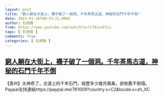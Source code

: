 ```yaml
---
layout: post
title: "窮人躺在大街上，襪子破了一個洞。千年茶馬古道，神秘的石門千年不倒"
date: 2023-01-26T00:53:21.000Z
author: 石炳鋒
from: https://www.youtube.com/watch?v=lt7A1snFtLs
tags: [ 石炳锋 ]
comments: True
categories: [ 石炳锋 ]
---
```

<!--1674694401000-->
[窮人躺在大街上，襪子破了一個洞。千年茶馬古道，神秘的石門千年不倒](https://www.youtube.com/watch?v=lt7A1snFtLs)
------

<div>
【貴州】太神奇了，古道上的千年石門，經歷多少歲月鳳桑，卻依舊不倒塌。Paypal支持連結https://paypal.me/761009?country.x=C2&locale.x=zh_XC
</div>
